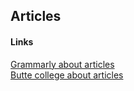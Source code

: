 ## Articles

#### Links
[Grammarly about articles](https://www.grammarly.com/blog/articles/)   
[Butte college about articles](http://www.butte.edu/departments/cas/tipsheets/grammar/articles.html#:~:text=In%20English%20there%20are%20three,is%20known%20to%20the%20reader)
